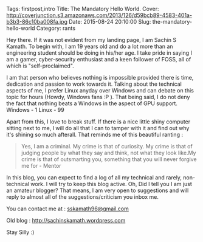 Tags: firstpost,intro
Title: The Mandatory Hello World.
Cover: http://coverjunction.s3.amazonaws.com/2013/126/d59bcb89-4583-401a-b3b3-86c10ba008fa.jpg
Date: 2015-08-24 20:10:00
Slug: the-mandatory-hello-world
Category: rants


Hey there. If it was not evident from my landing page, I am Sachin S Kamath. To begin with, I am 19 years old and do a lot more than an engineering student should be doing in his/her age. I take pride in saying I am a gamer, cyber-security enthusiast and a keen follower of FOSS, all of which is "self-proclaimed".

I am that person who believes nothing is impossible provided there is time, dedication and passion to work towards it. Talking about the technical aspects of me, I prefer Linux anyday over Windows and can debate on this topic for hours (Howdy, Windows fans :P ). That being said, I do not deny the fact that nothing beats a Windows in the aspect of GPU support.
Windows - 1
Linux - 99


Apart from this, I love to break stuff. If there is a nice little shiny computer sitting next to me, I will do all that I can to tamper with it and find out why it's shining so much afterall. That reminds me of this beautiful ranting :
> Yes, I am a criminal.  My crime is that of curiosity.  My crime is
that of judging people by what they say and think, not what they look like.My crime is that of outsmarting you, something that you will never forgive me for - Mentor

In this blog, you can expect to find a log of all my technical and rarely, non-technical work. I will try to keep this blog active. Oh, Did I tell you I am just an amateur blogger? That means, I am very open to suggestions and will reply to almost all of the suggestions/criticism you inbox me.

You can contact me at : sskamath96@gmail.com

Old blog : http://sachinskamath.wordpress.com

Stay Silly :)
